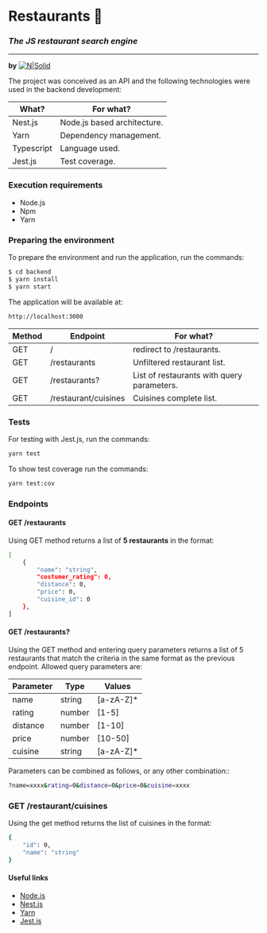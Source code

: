 
# Restaurants :fork_and_knife:
### _The JS restaurant search engine_ 
---
**by** [![N|Solid](http://fior.in/img/fiorin.png)](http://fior.in)

The project was conceived as an API and the following technologies were used in the backend development: 

| What? | For what? |
| ------ | ------ |
| Nest.js | Node.js based architecture.|
| Yarn | Dependency management. |
| Typescript | Language used. |
| Jest.js | Test coverage. |

### Execution requirements
- Node.js 
- Npm
- Yarn

### Preparing the environment

To prepare the environment and run the application, run the commands:
```sh
$ cd backend
$ yarn install
$ yarn start 
```

The application will be available at:
```sh
http://localhost:3000
```
| Method | Endpoint | For what? |
| ------ | ------ | ------ |
| GET | / | redirect to /restaurants. |
| GET | /restaurants | Unfiltered restaurant list. |
| GET | /restaurants? | List of restaurants with query parameters. |
| GET | /restaurant/cuisines | Cuisines complete list. |

### Tests
For testing with Jest.js, run the commands:
```sh
yarn test
```

To show test coverage run the commands:
```sh
yarn test:cov
```

### Endpoints
#### GET /restaurants
Using GET method returns a list of **5 restaurants** in the format:

```sh
[
    {
        "name": "string",
        "costumer_rating": 0,
        "distance": 0,
        "price": 0,
        "cuisine_id": 0
    },
]
```

#### GET /restaurants?
Using the GET method and entering query parameters returns a list of 5 restaurants that match the criteria in the same format as the previous endpoint.
Allowed query parameters are:

| Parameter | Type | Values |
| ------ | ------ | ------ |
| name | string | [a-zA-Z]* | 
| rating | number | [1-5] | 
| distance | number | [1-10] | 
| price | number | [10-50] | 
| cuisine | string | [a-zA-Z]* | 

Parameters can be combined as follows, or any other combination::

```sh
?name=xxxx&rating=0&distance=0&price=0&cuisine=xxxx
```

### GET /restaurant/cuisines
Using the get method returns the list of cuisines in the format:
```sh
{
    "id": 0,
    "name": "string"
}
```

#### Useful links
- [Node.js](https://nodejs.org/en/)
- [Nest.js](https://nestjs.com/)
- [Yarn](https://yarnpkg.com/)
- [Jest.js](https://jestjs.io/)